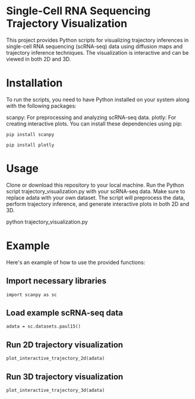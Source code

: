 # Single-Cell RNA Sequencing Trajectory Visualization
This project provides Python scripts for visualizing trajectory inferences in single-cell RNA sequencing (scRNA-seq) data using diffusion maps and trajectory inference techniques. The visualization is interactive and can be viewed in both 2D and 3D.

# Installation
To run the scripts, you need to have Python installed on your system along with the following packages:

scanpy: For preprocessing and analyzing scRNA-seq data.
plotly: For creating interactive plots.
You can install these dependencies using pip:

`pip install scanpy`

`pip install plotly`

# Usage
Clone or download this repository to your local machine.
Run the Python script trajectory_visualization.py with your scRNA-seq data. Make sure to replace adata with your own dataset.
The script will preprocess the data, perform trajectory inference, and generate interactive plots in both 2D and 3D.

python trajectory_visualization.py

# Example
Here's an example of how to use the provided functions:

## Import necessary libraries

`import scanpy as sc`

## Load example scRNA-seq data

`adata = sc.datasets.paul15()`

## Run 2D trajectory visualization

`plot_interactive_trajectory_2d(adata)`

## Run 3D trajectory visualization

`plot_interactive_trajectory_3d(adata)`
